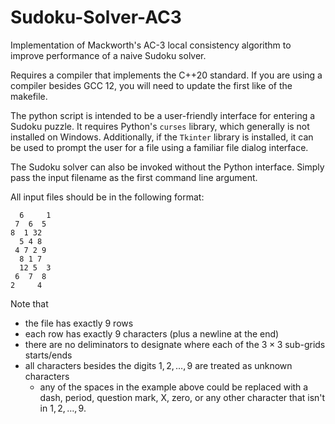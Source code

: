 # Sudoku-Solver-AC3
Implementation of Mackworth's AC-3 local consistency
algorithm to improve performance of a naive Sudoku solver.

Requires a compiler that implements the C++20 standard.
If you are using a compiler besides GCC 12, you will need
to update the first like of the makefile.

The python script is intended to be a user-friendly
interface for entering a Sudoku puzzle.  It requires
Python's `curses` library, which generally is not installed
on Windows.  Additionally, if the `Tkinter` library is
installed, it can be used to prompt the user for a file
using a familiar file dialog interface.

The Sudoku solver can also be invoked without the Python
interface.  Simply pass the input filename as the first
command line argument.

All input files should be in the following format:
```
  6     1
 7  6  5 
8  1 32  
  5 4 8  
 4 7 2 9 
  8 1 7  
  12 5  3
 6  7  8 
2     4  
```
Note that
- the file has exactly 9 rows
- each row has exactly 9 characters
    (plus a newline at the end)
- there are no deliminators to designate where each of the $3\times 3$ sub-grids starts/ends
- all characters besides the digits $1, 2, \dots, 9$
    are treated as unknown characters
    - any of the spaces in the example above could be
    replaced with a dash, period, question mark, X,
    zero, or any other character that isn't in
    $1, 2, \dots, 9$.